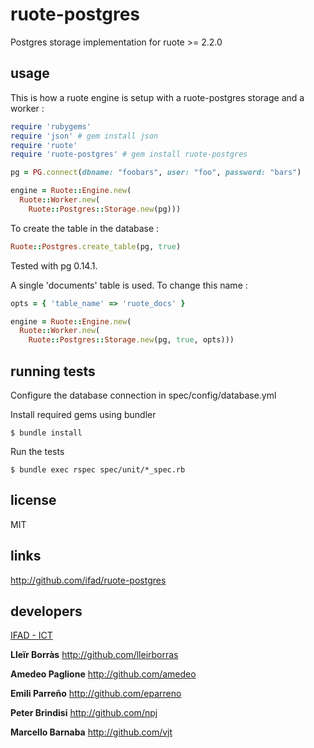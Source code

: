 
# ruote-postgres

Postgres storage implementation for ruote >= 2.2.0

## usage

This is how a ruote engine is setup with a ruote-postgres storage and a worker :

```ruby
require 'rubygems'
require 'json' # gem install json
require 'ruote'
require 'ruote-postgres' # gem install ruote-postgres

pg = PG.connect(dbname: "foobars", user: "foo", password: "bars")

engine = Ruote::Engine.new(
  Ruote::Worker.new(
    Ruote::Postgres::Storage.new(pg)))
```

To create the table in the database :

```ruby
Ruote::Postgres.create_table(pg, true)
```

Tested with pg 0.14.1.

A single 'documents' table is used. To change this name :

```ruby
opts = { 'table_name' => 'ruote_docs' }

engine = Ruote::Engine.new(
  Ruote::Worker.new(
    Ruote::Postgres::Storage.new(pg, true, opts)))
```

## running tests

Configure the database connection in spec/config/database.yml

Install required gems using bundler

    $ bundle install
    
Run the tests
    
    $ bundle exec rspec spec/unit/*_spec.rb


## license

MIT


## links

http://github.com/ifad/ruote-postgres


## developers

[IFAD - ICT](http://github.com/ifad)

**Lleïr Borràs** <http://github.com/lleirborras>

**Amedeo Paglione** <http://github.com/amedeo>

**Emili Parreño** <http://github.com/eparreno>

**Peter Brindisi** <http://github.com/npj>

**Marcello Barnaba** <http://github.com/vjt>